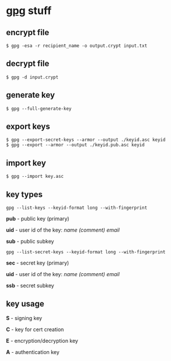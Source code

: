# [gpg](https://gnupg.org/) stuff

## encrypt file
```
$ gpg -esa -r recipient_name -o output.crypt input.txt
```

## decrypt file
```
$ gpg -d input.crypt
```

## generate key
```
$ gpg --full-generate-key
```

## export keys
```
$ gpg --export-secret-keys --armor --output ./keyid.asc keyid
$ gpg --export --armor --output ./keyid.pub.asc keyid
```

## import key
```
$ gpg --import key.asc
```

## key types

```
gpg --list-keys --keyid-format long --with-fingerprint
```

__pub__ - public key (primary)

__uid__ - user id of the key: _name (comment) email_
  
__sub__ - public subkey

```
gpg --list-secret-keys --keyid-format long --with-fingerprint
```
__sec__ - secret key (primary)
  
__uid__ - user id of the key: _name (comment) email_
  
__ssb__ - secret subkey

## key usage

__S__ - signing key

__C__ - key for cert creation

__E__ - encryption/decryption key

__A__ - authentication key
